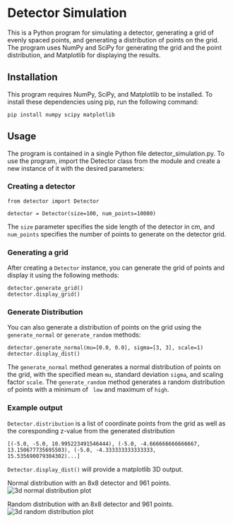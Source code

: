 # Detector Simulation

This is a Python program for simulating a detector, generating a grid of evenly spaced points, and generating a distribution of points on the grid. The program uses NumPy and SciPy for generating the grid and the point distribution, and Matplotlib for displaying the results.

## Installation

This program requires NumPy, SciPy, and Matplotlib to be installed. To install these dependencies using pip, run the following command:

`pip install numpy scipy matplotlib`

## Usage

The program is contained in a single Python file detector_simulation.py. To use the program, import the Detector class from the module and create a new instance of it with the desired parameters:

### Creating a detector
```
from detector import Detector

detector = Detector(size=100, num_points=10000)
```

The `size` parameter specifies the side length of the detector in cm, and `num_points` specifies the number of points to generate on the detector grid.

### Generating a grid
After creating a `Detector` instance, you can generate the grid of points and display it using the following methods:

```
detector.generate_grid()
detector.display_grid()
```

### Generate Distribution
You can also generate a distribution of points on the grid using the `generate_normal` or `generate_random` methods:

```
detector.generate_normal(mu=[0.0, 0.0], sigma=[3, 3], scale=1)
detector.display_dist()
```

The `generate_normal` method generates a normal distribution of points on the grid, with the specified mean `mu`, standard deviation `sigma`, and scaling factor `scale`. The `generate_random` method generates a random distribution of points with a minimum of ` low` and maximum of `high`.

### Example output
`Detector.distribution` is a list of coordinate points from the grid as well as the coresponding z-value from the generated distribution
```
[(-5.0, -5.0, 10.995223491546444), (-5.0, -4.666666666666667, 13.150677735695503), (-5.0, -4.333333333333333, 15.535690079304302)...]
```
`Detector.display_dist()` will provide a matplotlib 3D output.

Normal distribution with an 8x8 detector and 961 points. 
![3d normal distribution plot](https://user-images.githubusercontent.com/34951139/223906488-6f90a6f6-33b0-4f8d-a44d-67718a0c303e.png)

Random distribution with an 8x8 detector and 961 points.
![3d random distribution plot](https://user-images.githubusercontent.com/34951139/223906689-ad64c7d0-9fd0-4278-ad59-d2fe2770fe5a.png)
